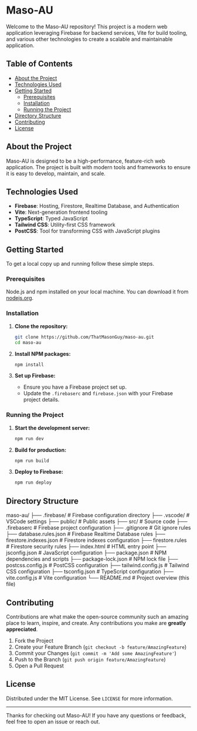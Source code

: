 # Maso-AU

Welcome to the Maso-AU repository! This project is a modern web application leveraging Firebase for backend services, Vite for build tooling, and various other technologies to create a scalable and maintainable application.

## Table of Contents

- [About the Project](#about-the-project)
- [Technologies Used](#technologies-used)
- [Getting Started](#getting-started)
   - [Prerequisites](#prerequisites)
   - [Installation](#installation)
   - [Running the Project](#running-the-project)
- [Directory Structure](#directory-structure)
- [Contributing](#contributing)
- [License](#license)

## About the Project

Maso-AU is designed to be a high-performance, feature-rich web application. The project is built with modern tools and frameworks to ensure it is easy to develop, maintain, and scale.

## Technologies Used

- **Firebase**: Hosting, Firestore, Realtime Database, and Authentication
- **Vite**: Next-generation frontend tooling
- **TypeScript**: Typed JavaScript
- **Tailwind CSS**: Utility-first CSS framework
- **PostCSS**: Tool for transforming CSS with JavaScript plugins

## Getting Started

To get a local copy up and running follow these simple steps.

### Prerequisites

Node.js and npm installed on your local machine. You can download it from [nodejs.org](https://nodejs.org/).

### Installation

1. **Clone the repository:**
   ```bash
   git clone https://github.com/ThatMasonGuy/maso-au.git
   cd maso-au
   ```

2. **Install NPM packages:**
   ```bash
   npm install
   ```

3. **Set up Firebase:**
   - Ensure you have a Firebase project set up.
   - Update the `.firebaserc` and `firebase.json` with your Firebase project details.

### Running the Project

1. **Start the development server:**
   ```bash
   npm run dev
   ```

2. **Build for production:**
   ```bash
   npm run build
   ```

3. **Deploy to Firebase:**
   ```bash
   npm run deploy
   ```

## Directory Structure
maso-au/
├── .firebase/                 # Firebase configuration directory
├── .vscode/                   # VSCode settings
├── public/                    # Public assets
├── src/                       # Source code
├── .firebaserc                # Firebase project configuration
├── .gitignore                 # Git ignore rules
├── database.rules.json        # Firebase Realtime Database rules
├── firestore.indexes.json     # Firestore indexes configuration
├── firestore.rules            # Firestore security rules
├── index.html                 # HTML entry point
├── jsconfig.json              # JavaScript configuration
├── package.json               # NPM dependencies and scripts
├── package-lock.json          # NPM lock file
├── postcss.config.js          # PostCSS configuration
├── tailwind.config.js         # Tailwind CSS configuration
├── tsconfig.json              # TypeScript configuration
├── vite.config.js             # Vite configuration
└── README.md                  # Project overview (this file)
## Contributing

Contributions are what make the open-source community such an amazing place to learn, inspire, and create. Any contributions you make are **greatly appreciated**.

1. Fork the Project
2. Create your Feature Branch (`git checkout -b feature/AmazingFeature`)
3. Commit your Changes (`git commit -m 'Add some AmazingFeature'`)
4. Push to the Branch (`git push origin feature/AmazingFeature`)
5. Open a Pull Request

## License

Distributed under the MIT License. See `LICENSE` for more information.

---

Thanks for checking out Maso-AU! If you have any questions or feedback, feel free to open an issue or reach out.